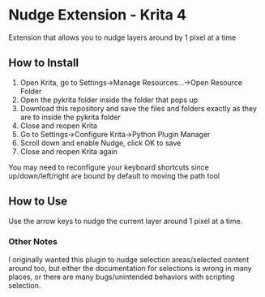 # Nudge Extension - Krita 4

Extension that allows you to nudge layers around by 1 pixel at a time


## How to Install

 1. Open Krita, go to Settings->Manage Resources...->Open Resource Folder
 2. Open the pykrita folder inside the folder that pops up
 3. Download this repository and save the files and folders exactly as they are to inside the pykrita folder
 4. Close and reopen Krita
 5. Go to Settings->Configure Krita->Python Plugin Manager
 6. Scroll down and enable Nudge, click OK to save
 7. Close and reopen Krita again

You may need to reconfigure your keyboard shortcuts since up/down/left/right are bound by default to moving the path tool

## How to Use

Use the arrow keys to nudge the current layer around 1 pixel at a time.

### Other Notes

I originally wanted this plugin to nudge selection areas/selected content around too, but either the documentation for selections is wrong in many places, or there are many bugs/unintended behaviors with scripting selection.
